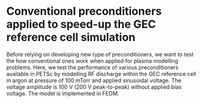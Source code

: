 # Conventional preconditioners applied to speed-up the GEC reference cell simulation

Before relying on developing new type of preconditioners, we want to test the how conventional ones work when applied for plasma modelling problems. Here, we test the performance of various preconditioners available
in PETSc by modelling RF discharge within the GEC reference cell in argon at pressure of 100 mTorr and applied sinusoidal voltage. The voltage amplitude is 100 V (200 V peak-to-peak) without applied bias voltage. The model is implemented in FEDM.
